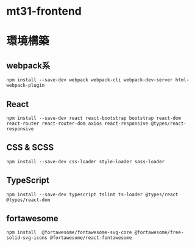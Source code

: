# mt31-frontend

# 環境構築

## webpack系
```npm install --save-dev webpack webpack-cli webpack-dev-server html-webpack-plugin```

## React
```npm install --save-dev react react-bootstrap bootstrap react-dom react-router react-router-dom axios react-responsive @types/react-responsive```
## CSS & SCSS
```npm install --save-dev css-loader style-loader sass-loader```
## TypeScript
```npm install --save-dev typescript tslint ts-loader @types/react @types/react-dom```
## fortawesome
```npm install  @fortawesome/fontawesome-svg-core @fortawesome/free-solid-svg-icons @fortawesome/react-fontawesome```
